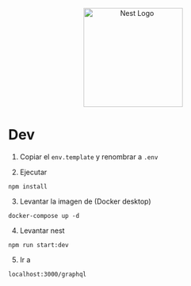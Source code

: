 <p align="center">
  <a href="http://nestjs.com/" target="blank"><img src="https://nestjs.com/img/logo-small.svg" width="200" alt="Nest Logo" /></a>
</p>

# Dev

1. Copiar el ```env.template``` y renombrar a ```.env```

2. Ejecutar 
```
npm install
```

3. Levantar la imagen de (Docker desktop)
```
docker-compose up -d
```

4. Levantar nest 
```
npm run start:dev
```
 
5. Ir a 
```
localhost:3000/graphql
```
